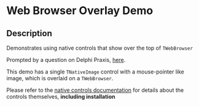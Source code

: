 # Web Browser Overlay Demo

## Description

Demonstrates using native controls that show over the top of `TWebBrowser`

Prompted by a question on Delphi Praxis, [here](https://en.delphipraxis.net/topic/12144-mouse-cursor/?do=findComment&comment=95938).

This demo has a single `TNativeImage` control with a mouse-pointer like image, which is overlaid on a `TWebBrowser`.

Please refer to the [native controls documentation](https://github.com/DelphiWorlds/Kastri/blob/master/Controls/NativeControls.md) for details about the controls themselves, **including installation**
